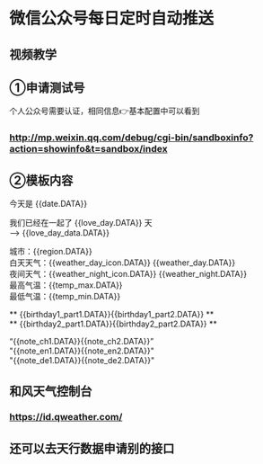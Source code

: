 # 微信公众号每日定时自动推送

## 视频教学

## ①申请测试号
个人公众号需要认证，相同信息👉基本配置中可以看到

### http://mp.weixin.qq.com/debug/cgi-bin/sandboxinfo?action=showinfo&t=sandbox/index

## ②模板内容
今天是 {{date.DATA}}  

我们已经在一起了 {{love_day.DATA}} 天  
--> {{love_day_data.DATA}}

城市：{{region.DATA}}  
白天天气：{{weather_day_icon.DATA}} {{weather_day.DATA}}  
夜间天气：{{weather_night_icon.DATA}} {{weather_night.DATA}}  
最高气温：{{temp_max.DATA}}  
最低气温：{{temp_min.DATA}}

** {{birthday1_part1.DATA}}{{birthday1_part2.DATA}} **  
** {{birthday2_part1.DATA}}{{birthday2_part2.DATA}} **

“{{note_ch1.DATA}}{{note_ch2.DATA}}”  
"{{note_en1.DATA}}{{note_en2.DATA}}"  
"{{note_de1.DATA}}{{note_de2.DATA}}"

## 和风天气控制台

### https://id.qweather.com/

## 还可以去天行数据申请别的接口

